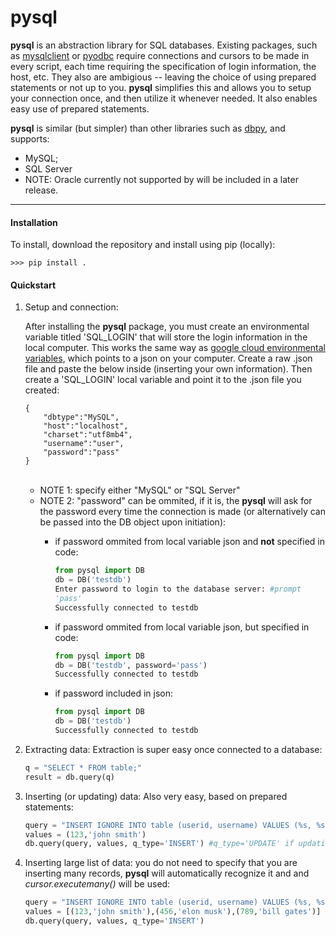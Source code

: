 <h1>pysql</h1>

<b>pysql</b> is an abstraction library for SQL databases. Existing packages, such as <a href="https://pypi.python.org/pypi/mysqlclient">mysqlclient</a> or <a href="https://github.com/mkleehammer/pyodbc">pyodbc</a> require connections and cursors to be made in every script, each time requiring the specification of login information, the host, etc. They also are ambigious -- leaving the choice of using prepared statements or not up to you. <b>pysql</b> simplifies this and allows you to setup your connection once, and then utilize it whenever needed. It also enables easy use of prepared statements. 

<b>pysql</b> is similar (but simpler) than other libraries such as <a href="https://github.com/whiteclover/dbpy">dbpy</a>, and supports:
<ul>
   <li>MySQL;</li>
   <li>SQL Server</li>
   <li>NOTE: Oracle currently not supported by will be included in a later release.</li>
   
</ul>
<hr>

<h4>Installation</h4>
<p>To install, download the repository and install using pip (locally):</p>

    >>> pip install .

<h4>Quickstart</h4>
<ol>
   <li>Setup and connection:
      <br>
      <p>After installing the <b>pysql</b> package, you must create an environmental variable titled 'SQL_LOGIN' that will store the login information in the local computer. This works the same way as <a href="https://cloud.google.com/deployment-manager/docs/configuration/templates/use-environment-variables">google cloud environmental variables</a>, which points to a json on your computer. Create a raw .json file and paste the below inside (inserting your own information). Then create a 'SQL_LOGIN' local variable and point it to the .json file you created:</p>
   
    {
    	"dbtype":"MySQL", 
    	"host":"localhost",
    	"charset":"utf8mb4",
    	"username":"user",
    	"password":"pass"
    }
<br>
   <ul>
      <li>NOTE 1: specify either "MySQL" or "SQL Server"</li>
   <li>NOTE 2: "password" can be ommited, if it is, the <b>pysql</b> will ask for the password every time the connection is made (or alternatively can be passed into the DB object upon initiation):</li>
      <ul>
         <li>if password ommited from local variable json and <b>not</b> specified in code:</li>

```python
from pysql import DB
db = DB('testdb')
Enter password to login to the database server: #prompt
'pass'
Successfully connected to testdb
```
    
<li>if password ommited from local variable json, but specified in code:</li>

```python
from pysql import DB
db = DB('testdb', password='pass')
Successfully connected to testdb
```

<li>if password included in json:</li>

```python
from pysql import DB
db = DB('testdb')
Successfully connected to testdb
```
   </ul>
   </ul>
</li>
    	
<li>Extracting data:
Extraction is super easy once connected to a database:
   
```python
q = "SELECT * FROM table;"
result = db.query(q)
```
</li>

<li>Inserting (or updating) data:
Also very easy, based on prepared statements:

```python
query = "INSERT IGNORE INTO table (userid, username) VALUES (%s, %s);"
values = (123,'john smith')
db.query(query, values, q_type='INSERT') #q_type='UPDATE' if updating
```

</li>
<li>Inserting large list of data:
   you do not need to specify that you are inserting many records, <b>pysql</b> will automatically recognize it and and <i>cursor.executemany()</i> will be used:
   
```python
query = "INSERT IGNORE INTO table (userid, username) VALUES (%s, %s);"
values = [(123,'john smith'),(456,'elon musk'),(789,'bill gates')]
db.query(query, values, q_type='INSERT')
```
</li>
</ol>
    
    	
